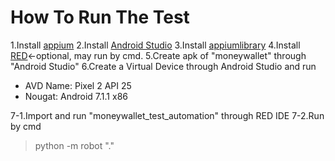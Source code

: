 # How To Run The Test  
1.Install [appium](http://appium.io/)
2.Install [Android Studio](https://developer.android.com/studio/?gclid=Cj0KCQjw6PD3BRDPARIsAN8pHuHK5oztDInd2zIiI2gZFu3UESvaMolx2u5OPk9tThK0rkGyrMmDJBoaApRnEALw_wcB&gclsrc=aw.ds)
3.Install [appiumlibrary](https://pypi.org/project/robotframework-appiumlibrary/)
4.Install [RED](https://github.com/nokia/RED)<-optional, may run by cmd.
5.Create apk of "moneywallet" through "Android Studio"
6.Create a Virtual Device through Android Studio and run  
* AVD Name: Pixel 2 API 25
* Nougat: Android 7.1.1 x86

7-1.Import and run "moneywallet_test_automation" through RED IDE
7-2.Run by cmd
> python -m robot "."